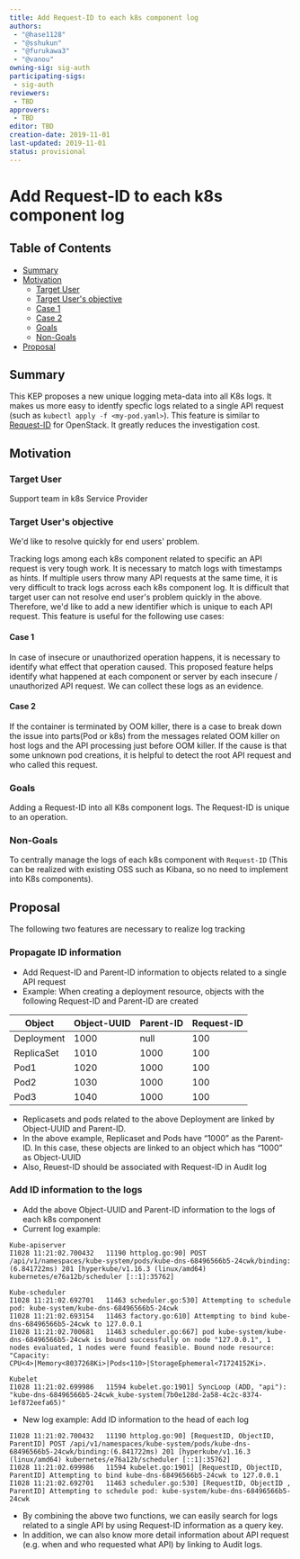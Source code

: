 ```yaml
---
title: Add Request-ID to each k8s component log
authors:
 - "@hase1128"
 - "@sshukun"
 - "@furukawa3"
 - "@vanou"
owning-sig: sig-auth
participating-sigs:
 - sig-auth
reviewers:
 - TBD
approvers:
 - TBD
editor: TBD
creation-date: 2019-11-01
last-updated: 2019-11-01
status: provisional
---
```


# Add Request-ID to each k8s component log

## Table of Contents

<!-- toc -->
 - [Summary](#summary)
 - [Motivation](#motivation)
   - [Target User](#target-user)
   - [Target User's objective](#target-users-objective)
   - [Case 1](#case-2)
   - [Case 2](#case-1)
   - [Goals](#goals)
   - [Non-Goals](#non-goals)
 - [Proposal](#proposal)

<!-- /toc -->

## Summary

This KEP proposes a new unique logging meta-data into all K8s logs. It makes us
more easy to identfy specfic logs related to a single API request (such as
`kubectl apply -f <my-pod.yaml>`). This feature is similar to
[Request-ID](https://docs.openstack.org/api-guide/compute/faults.html) for
OpenStack. It greatly reduces the investigation cost.

## Motivation

### Target User

Support team in k8s Service Provider

### Target User's objective

We'd like to resolve quickly for end users' problem.

Tracking logs among each k8s component related to specific an API request is
very tough work. It is necessary to match logs with timestamps as hints. If
multiple users throw many API requests at the same time, it is very difficult to
track logs across each k8s component log. It is difficult that target user can
not resolve end user's problem quickly in the above. Therefore, we'd like to add
a new identifier which is unique to each API request. This feature is useful for
the following use cases:

#### Case 1

In case of insecure or unauthorized operation happens, it is necessary to
identify what effect that operation caused. This proposed feature helps identify
what happened at each component or server by each insecure / unauthorized API
request. We can collect these logs as an evidence.

#### Case 2

If the container is terminated by OOM killer, there is a case to break down the
issue into parts(Pod or k8s) from the messages related OOM killer on host logs
and the API processing just before OOM killer. If the cause is that some unknown
pod creations, it is helpful to detect the root API request and who called this
request.

### Goals

Adding a Request-ID into all K8s component logs. The Request-ID is unique to an
operation.

### Non-Goals

To centrally manage the logs of each k8s component with `Request-ID` (This can
be realized with existing OSS such as Kibana, so no need to implement into K8s
components).

## Proposal

The following two features are necessary to realize log tracking

### Propagate ID information

- Add Request-ID and Parent-ID information to objects related to a single API request
- Example: When creating a deployment resource, objects with the following Request-ID and Parent-ID are created

| Object | Object-UUID | Parent-ID  | Request-ID |
| ------ | ------ | ------ | ------ |
| Deployment | 1000 | null | 100 |
| ReplicaSet | 1010 | 1000 | 100 |
| Pod1 | 1020 | 1000 | 100 |
| Pod2 | 1030 | 1000 | 100 |
| Pod3 | 1040 | 1000 | 100 |

- Replicasets and pods related to the above Deployment are linked by Object-UUID and Parent-ID.
- In the above example, Replicaset and Pods have “1000” as the Parent-ID. In this case, these objects are linked to an object which has “1000” as Object-UUID
- Also, Reuest-ID should be associated with Request-ID in Audit log

### Add ID information to the logs

 - Add the above Object-UUID and Parent-ID information to the logs of each k8s component
 - Current log example:

```
Kube-apiserver
I1028 11:21:02.700432   11190 httplog.go:90] POST /api/v1/namespaces/kube-system/pods/kube-dns-68496566b5-24cwk/binding: (6.841722ms) 201 [hyperkube/v1.16.3 (linux/amd64) kubernetes/e76a12b/scheduler [::1]:35762]

Kube-scheduler
I1028 11:21:02.692701   11463 scheduler.go:530] Attempting to schedule pod: kube-system/kube-dns-68496566b5-24cwk
I1028 11:21:02.693154   11463 factory.go:610] Attempting to bind kube-dns-68496566b5-24cwk to 127.0.0.1
I1028 11:21:02.700681   11463 scheduler.go:667] pod kube-system/kube-dns-68496566b5-24cwk is bound successfully on node "127.0.0.1", 1 nodes evaluated, 1 nodes were found feasible. Bound node resource: "Capacity: CPU<4>|Memory<8037268Ki>|Pods<110>|StorageEphemeral<71724152Ki>.

Kubelet
I1028 11:21:02.699986   11594 kubelet.go:1901] SyncLoop (ADD, "api"): "kube-dns-68496566b5-24cwk_kube-system(7b0e128d-2a58-4c2c-8374-1ef872eefa65)"
```

 - New log example: Add ID information to the head of each log

```
I1028 11:21:02.700432   11190 httplog.go:90] [RequestID, ObjectID, ParentID] POST /api/v1/namespaces/kube-system/pods/kube-dns-68496566b5-24cwk/binding:(6.841722ms) 201 [hyperkube/v1.16.3 (linux/amd64) kubernetes/e76a12b/scheduler [::1]:35762]
I1028 11:21:02.699986   11594 kubelet.go:1901] [RequestID, ObjectID, ParentID] Attempting to bind kube-dns-68496566b5-24cwk to 127.0.0.1
I1028 11:21:02.692701   11463 scheduler.go:530] [RequestID, ObjectID , ParentID] Attempting to schedule pod: kube-system/kube-dns-68496566b5-24cwk
```

- By combining the above two functions, we can easily search for logs related to a single API by using Request-ID information as a query key.
- In addition, we can also know more detail information about API request (e.g. when and who requested what API) by linking to Audit logs.
